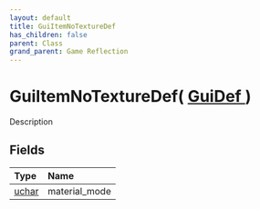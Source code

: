 ```yaml
---
layout: default
title: GuiItemNoTextureDef
has_children: false
parent: Class
grand_parent: Game Reflection
---
```

# GuiItemNoTextureDef( [ GuiDef ](/riftbreaker-wiki/docs/game-reflection/classes/gui_def/) )
Description 

## Fields

| Type | Name |
|:----------|:--------------|
| [uchar](/riftbreaker-wiki/docs/game-reflection/enums/uchar/) | material_mode |

